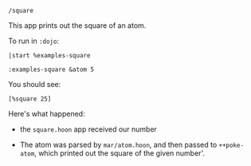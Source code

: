 `/square`

This app prints out the square of an atom.

To run in `:dojo`:

`|start %examples-square`

`:examples-square &atom 5`

You should see:

`[%square 25]`

Here's what happened:

- the `square.hoon` app received our number

- The atom was parsed by `mar/atom.hoon`, and then passed to `++poke-atom`,
which printed out the square of the given number'.
